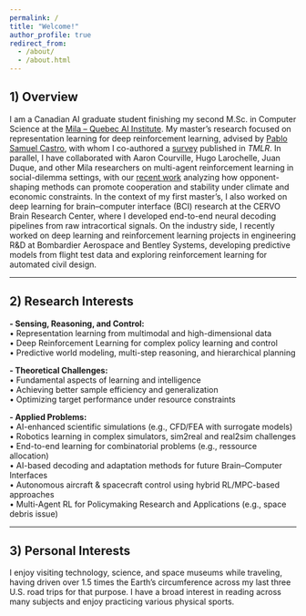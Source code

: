 ```yaml
---
permalink: /
title: "Welcome!"
author_profile: true
redirect_from: 
  - /about/
  - /about.html
---
```


## 1) Overview 

I am a Canadian AI graduate student finishing my second M.Sc. in Computer Science at the [Mila – Quebec AI Institute](https://mila.quebec/en/directory/ayoub-echchahed). My master’s research focused on representation learning for deep reinforcement learning, advised by [Pablo Samuel Castro](https://mila.quebec/en/directory/pablo-samuel-castro), with whom I co-authored a [survey](https://arxiv.org/pdf/2506.17518) published in *TMLR*. In parallel, I have collaborated with Aaron Courville, Hugo Larochelle, Juan Duque, and other Mila researchers on multi-agent reinforcement learning in social-dilemma settings, with our [recent work](https://openreview.net/pdf?id=ex93RVyP5r) analyzing how opponent-shaping methods can promote cooperation and stability under climate and economic constraints. In the context of my first master’s, I also worked on deep learning for brain–computer interface (BCI) research at the CERVO Brain Research Center, where I developed end-to-end neural decoding pipelines from raw intracortical signals. On the industry side, I recently worked on deep learning and reinforcement learning projects in engineering R&D at Bombardier Aerospace and Bentley Systems, developing predictive models from flight test data and exploring reinforcement learning for automated civil design.




---

## 2) Research Interests

**- Sensing, Reasoning, and Control:**  
• Representation learning from multimodal and high-dimensional data  
• Deep Reinforcement Learning for complex policy learning and control  
• Predictive world modeling, multi-step reasoning, and hierarchical planning  

**- Theoretical Challenges:**  
• Fundamental aspects of learning and intelligence  
• Achieving better sample efficiency and generalization  
• Optimizing target performance under resource constraints  

**- Applied Problems:**  
• AI-enhanced scientific simulations (e.g., CFD/FEA with surrogate models)  
• Robotics learning in complex simulators, sim2real and real2sim challenges  
• End-to-end learning for combinatorial problems (e.g., ressource allocation)  
• AI-based decoding and adaptation methods for future Brain–Computer Interfaces  
• Autonomous aircraft & spacecraft control using hybrid RL/MPC-based approaches  
• Multi-Agent RL for Policymaking Research  and Applications (e.g., space debris issue)  

---

## 3) Personal Interests

I enjoy visiting technology, science, and space museums while traveling, having driven over 1.5 times the Earth’s circumference across my last three U.S. road trips for that purpose. I have a broad interest in reading across many subjects and enjoy practicing various physical sports.


